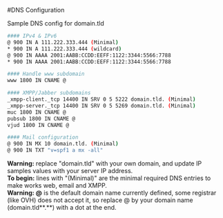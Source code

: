 #DNS Configuration

Sample DNS config for domain.tld

```bash
#### IPv4 & IPv6
@ 900 IN A 111.222.333.444 (Minimal)
* 900 IN A 111.222.333.444 (wildcard)
@ 900 IN AAAA 2001:AABB:CCDD:EEFF:1122:3344:5566:7788
* 900 IN AAAA 2001:AABB:CCDD:EEFF:1122:3344:5566:7788

#### Handle www subdomain
www 1800 IN CNAME @

#### XMPP/Jabber subdomains
_xmpp-client._tcp 14400 IN SRV 0 5 5222 domain.tld. (Minimal)
_xmpp-server._tcp 14400 IN SRV 0 5 5269 domain.tld. (Minimal)
muc 1800 IN CNAME @
pubsub 1800 IN CNAME @
vjud 1800 IN CNAME @

#### Mail configuration
@ 900 IN MX 10 domain.tld. (Minimal)
@ 900 IN TXT "v=spf1 a mx -all"
```

<div class="alert alert-warning"><b>Warning:</b> replace "domain.tld" with your own domain, and update IP samples values with your server IP address.</div>

<div class="alert alert-info"><b>To begin:</b> lines with "(Minimal)" are the minimal required DNS entries to make works web, email and XMPP.</div>

<div class="alert alert-warning"><b>Warning:</b> <b>@</b> is the default domain name currently defined, some registrar (like OVH) does not accept it, so replace @ by your domain name (domain.tld**.**) with a dot at the end.</div>
